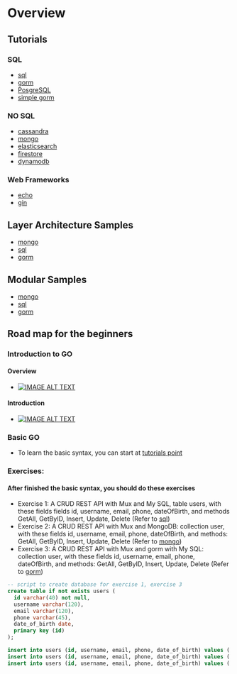 # Overview

## Tutorials
### SQL
- [sql](https://github.com/go-tutorials/go-sql-tutorial)
- [gorm](https://github.com/go-tutorials/gorm-tutorial)
- [PosgreSQL](https://github.com/go-tutorials/go-posgresql-tutorial)
- [simple gorm](https://github.com/go-tutorials/go-gin-gorm-tutorial)

### NO SQL
- [cassandra](https://github.com/go-tutorials/go-cassandra-tutorial)
- [mongo](https://github.com/go-tutorials/go-sql-tutorial)
- [elasticsearch](https://github.com/go-tutorials/go-elasticsearch-tutorial)
- [firestore](https://github.com/go-tutorials/go-firestore-tutorial)
- [dynamodb](https://github.com/go-tutorials/go-dynamodb-tutorial)
### Web Frameworks
- [echo](https://github.com/go-tutorials/go-echo-sql-tutorial)
- [gin](https://github.com/go-tutorials/go-gin-sql-tutorial)

## Layer Architecture Samples
- [mongo](https://github.com/go-tutorials/go-mongo-layer-architecture-sample)
- [sql](https://github.com/go-tutorials/go-mongo-layer-architecture-sample)
- [gorm](https://github.com/go-tutorials/gorm-layer-architecture-sample)

## Modular Samples
- [mongo](https://github.com/go-tutorials/go-mongo-modular-sample)
- [sql](https://github.com/go-tutorials/go-sql-modular-sample)
- [gorm](https://github.com/go-tutorials/gorm-modular-sample)

## Road map for the beginners
### Introduction to GO
#### Overview 
- [![IMAGE ALT TEXT](http://img.youtube.com/vi/446E-r0rXHI/0.jpg)](http://www.youtube.com/watch?v=446E-r0rXHI "Introduction to GO")
#### Introduction
- [![IMAGE ALT TEXT](http://img.youtube.com/vi/75lJDVT1h0s/0.jpg)](http://www.youtube.com/watch?v=75lJDVT1h0s&list=PLzMcBGfZo4-mtY_SE3HuzQJzuj4VlUG0q&index=1&ab_channel=TechWithTim "Introduction to GO")
### Basic GO
- To learn the basic syntax, you can start at [tutorials point](https://www.tutorialspoint.com/go/index.htm)

### Exercises:
#### After finished the basic syntax, you should do these exercises
- Exercise 1: A CRUD REST API with Mux and My SQL, table users, with these fields fields id, username, email, phone, dateOfBirth, and methods GetAll, GetByID, Insert, Update, Delete (Refer to [sql](https://github.com/go-tutorials/go-sql-tutorial))
- Exercise 2: A CRUD REST API with Mux and MongoDB: collection user, with these fields id, username, email, phone, dateOfBirth, and methods: GetAll, GetByID, Insert, Update, Delete (Refer to [mongo](https://github.com/go-tutorials/go-sql-tutorial))
- Exercise 3: A CRUD REST API with Mux and gorm with My SQL: collection user, with these fields id, username, email, phone, dateOfBirth, and methods: GetAll, GetByID, Insert, Update, Delete (Refer to [gorm](https://github.com/go-tutorials/gorm-tutorial))
```sql
-- script to create database for exercise 1, exercise 3
create table if not exists users (
  id varchar(40) not null,
  username varchar(120),
  email varchar(120),
  phone varchar(45),
  date_of_birth date,
  primary key (id)
);

insert into users (id, username, email, phone, date_of_birth) values ('ironman', 'tony.stark', 'tony.stark@gmail.com', '0987654321', '1963-03-25');
insert into users (id, username, email, phone, date_of_birth) values ('spiderman', 'peter.parker', 'peter.parker@gmail.com', '0987654321', '1962-08-25');
insert into users (id, username, email, phone, date_of_birth) values ('wolverine', 'james.howlett', 'james.howlett@gmail.com', '0987654321', '1974-11-16');
```
